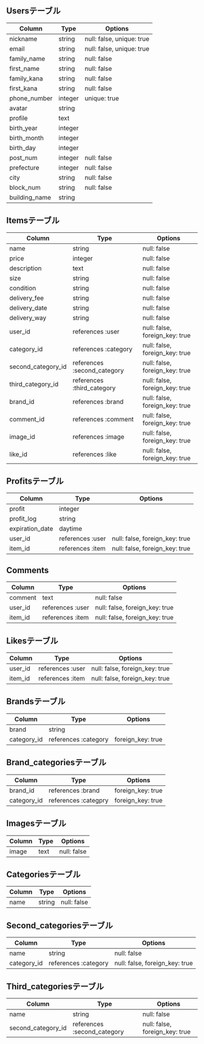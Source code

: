 ## Usersテーブル
|Column|Type|Options|
|------|----|-------|
|nickname|string|null: false, unique: true|
|email|string|null: false, unique: true|
|family_name|string|null: false|
|first_name|string|null: false|
|family_kana|string|null: false|
|first_kana|string|null: false|
|phone_number|integer|unique: true|
|avatar|string|
|profile|text|
|birth_year|integer|
|birth_month|integer|
|birth_day|integer|
|post_num|integer|null: false|
|prefecture|integer|null: false|
|city|string|null: false|
|block_num|string|null: false|
|building_name|string|



## Itemsテーブル
|Column|Type|Options|
|------|----|-------|
|name|string|null: false|
|price|integer|null: false|
|description|text|null: false|
|size|string|null: false|
|condition|string|null: false|
|delivery_fee|string|null: false|
|delivery_date|string|null: false|
|delivery_way|string|null: false|
|user_id|references :user|null: false, foreign_key: true|
|category_id|references :category|null: false, foreign_key: true|
|second_category_id|references :second_category|null: false, foreign_key: true|
|third_category_id|references :third_category|null: false, foreign_key: true|
|brand_id|references :brand|null: false, foreign_key: true|
|comment_id|references :comment|null: false, foreign_key: true|
|image_id|references :image|null: false, foreign_key: true|
|like_id|references :like|null: false, foreign_key: true|



## Profitsテーブル
|Column|Type|Options|
|------|----|-------|
|profit|integer|
|profit_log|string|
|expiration_date|daytime|
|user_id|references :user|null: false, foreign_key: true|
|item_id|references :item|null: false, foreign_key: true|



## Comments

|Column|Type|Options|
|------|----|-------|
|comment|text|null: false|
|user_id|references :user|null: false, foreign_key: true|
|item_id|references :item|null: false, foreign_key: true|



## Likesテーブル
|Column|Type|Options|
|------|----|-------|
|user_id|references :user|null: false, foreign_key: true|
|item_id|references :item|null: false, foreign_key: true|



## Brandsテーブル
|Column|Type|Options|
|------|----|-------|
|brand|string|
|category_id|references :category|foreign_key: true|



## Brand_categoriesテーブル
|Column|Type|Options|
|------|----|-------|
|brand_id|references :brand|foreign_key: true|
|category_id|references :categpry|foreign_key: true|



## Imagesテーブル
|Column|Type|Options|
|------|----|-------|
|image|text|null: false|



## Categoriesテーブル
|Column|Type|Options|
|------|----|-------|
|name|string|null: false|



## Second_categoriesテーブル
|Column|Type|Options|
|------|----|-------|
|name|string|null: false|
|category_id|references :category|null: false, foreign_key: true|



## Third_categoriesテーブル
|Column|Type|Options|
|------|----|-------|
|name|string|null: false|
|second_category_id|references :second_category|null: false, foreign_key: true|




